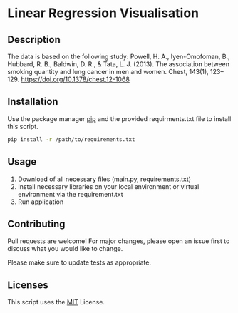 # Linear Regression Visualisation
## Description


The data is based on the following study: Powell, H. A., Iyen-Omofoman, B., Hubbard, R. B., Baldwin, D. R., & Tata, L. J. (2013). The association between smoking quantity and lung cancer in men and women. Chest, 143(1), 123–129. https://doi.org/10.1378/chest.12-1068

## Installation

Use the package manager [pip](https://pip.pypa.io/en/stable/) and the provided requirments.txt file to install this script.

```bash
pip install -r /path/to/requirements.txt
`````

## Usage

1. Download of all necessary files (main.py, requirements.txt)
2. Install necessary libraries on your local environment or virtual environment via the requirement.txt
3. Run application

## Contributing

Pull requests are welcome! For major changes, please open an issue first
to discuss what you would like to change.

Please make sure to update tests as appropriate.

## Licenses
This script uses the [MIT](https://choosealicense.com/licenses/mit/) License.

